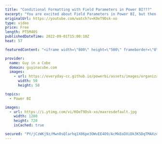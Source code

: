 ```yaml
---
title: "Conditional Formatting with Field Parameters in Power BI???"
excerpt: "You are excited about Field Parameters in Power BI, but then realize you can't use conditional formatting with them. What the french toast! Don't despair! Patrick and Adam have some ways to get this working.  Matthias K. Question https://youtu.be/ksmNfa_K8GQ?t=1011  Let report readers use field parameters"
originalUrl: https://youtube.com/watch?v=KOeT9Dsk-xo
type: video
price: Free
length: PT5M40S
publishedDateTime: 2022-09-01T15:00:10Z
heat: 57

featuredContent: "<iframe width=\"800\" height=\"500\" frameborder=\"0\" src=\"https://www.youtube.com/embed/KOeT9Dsk-xo\" allow=\"accelerometer; autoplay; encrypted-media; gyroscope; picture-in-picture\" allowfullscreen></iframe>"

provider:
  name: Guy in a Cube
  domain: guyinacube.com
  images:
    - url: https://everyday-cc.github.io/powerbi/assets/images/organizations/guyinacube.com-50x50.jpg
      width: 50
      height: 50

topics:
  - Power BI

images:
  - url: https://i.ytimg.com/vi/KOeT9Dsk-xo/maxresdefault.jpg
    width: 1280
    height: 720
    isCached: true

secured: "PY/jCzWKj9z/Mwn0sQlarhq1X06pe3OWvEE4O9/AcMkEoDXiDk3K5DqTMAXzoyc0CQHsamhn8ib1ybL2Aj0PjAZeWiQvxEp2coAO3AItLW+A7XCANbgXTYKtDFpFNir08FCdQDKpZkNlopl5sAuIt9uu21CTQkKnY6t4bdDLNL9bNMxt4jJd30qEBbO29lQo6jIs13d+RW6GacmfKTwLrzH5MMbK9Bn6sXmbHbhj6Q9FsqC8cbRmw/p+hbizXIFFWfSd8nGKgs4+pgWoZbkItKrpMuF2/QcNCsokH+Vy77yL7VVyDRmoHBdPx/PtxcFBxICCEsSTh9xim6kmarjtMMb7GRAke1dh/wrHoosKyHvy5KqF+KPgSd8pvZlsoiWxZIR2dFCgVxl5VbQf5PuOE3aa+HZWSapy4bCQzJZ5EhI=;Q7E3ix6TZzMdpMIG4h0ccQ=="
---
```


